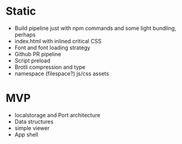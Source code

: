 # Static
- Build pipeline just with npm commands and some light bundling, perhaps
- index.html with inlined critical CSS
- Font and font loading strategy
- Github PR pipeline
- Script preload
- Brotli compression and type
- namespace (filespace?) js/css assets

# MVP
- localstorage and Port architecture
- Data structures
- simple viewer
- App shell
